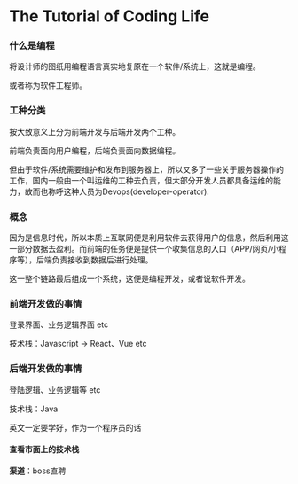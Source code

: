 # The Tutorial of Coding Life

### 什么是编程

将设计师的图纸用编程语言真实地复原在一个软件/系统上，这就是编程。

或者称为软件工程师。



### 工种分类

按大致意义上分为前端开发与后端开发两个工种。

前端负责面向用户编程，后端负责面向数据编程。

但由于软件/系统需要维护和发布到服务器上，所以又多了一些关于服务器操作的工作，国内一般由一个叫运维的工种去负责，但大部分开发人员都具备运维的能力，故而也称呼这种人员为Devops(developer-operator).



### 概念

因为是信息时代，所以本质上互联网便是利用软件去获得用户的信息，然后利用这一部分数据去盈利。而前端的任务便是提供一个收集信息的入口（APP/网页/小程序等），后端负责接收到数据后进行处理。

这一整个链路最后组成一个系统，这便是编程开发，或者说软件开发。



### 前端开发做的事情

登录界面、业务逻辑界面 etc

技术栈：Javascript -> React、Vue etc

### 后端开发做的事情

登陆逻辑、业务逻辑等 etc

技术栈：Java



英文一定要学好，作为一个程序员的话



#### 查看市面上的技术栈

**渠道**：boss直聘

